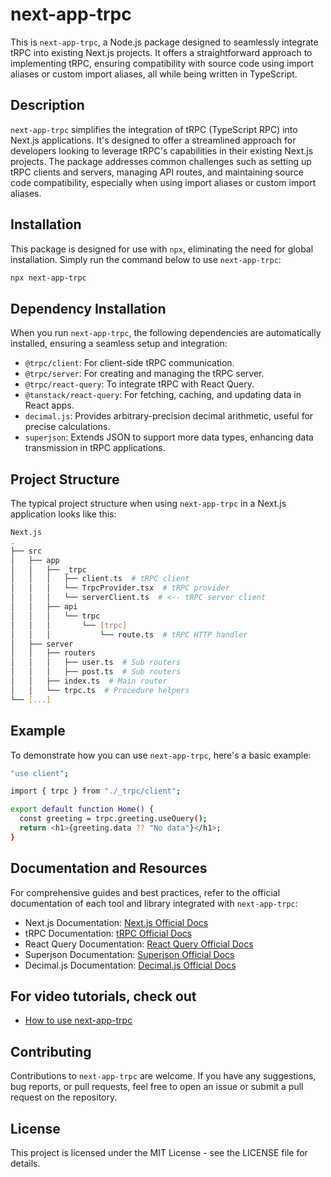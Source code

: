 # next-app-trpc

This is `next-app-trpc`, a Node.js package designed to seamlessly integrate tRPC into existing Next.js projects. It offers a straightforward approach to implementing tRPC, ensuring compatibility with source code using import aliases or custom import aliases, all while being written in TypeScript.

## Description

`next-app-trpc` simplifies the integration of tRPC (TypeScript RPC) into Next.js applications. It's designed to offer a streamlined approach for developers looking to leverage tRPC's capabilities in their existing Next.js projects. The package addresses common challenges such as setting up tRPC clients and servers, managing API routes, and maintaining source code compatibility, especially when using import aliases or custom import aliases.

## Installation

This package is designed for use with `npx`, eliminating the need for global installation. Simply run the command below to use `next-app-trpc`:

```bash
npx next-app-trpc
```

## Dependency Installation

When you run `next-app-trpc`, the following dependencies are automatically installed, ensuring a seamless setup and integration:

- `@trpc/client`: For client-side tRPC communication.
- `@trpc/server`: For creating and managing the tRPC server.
- `@trpc/react-query`: To integrate tRPC with React Query.
- `@tanstack/react-query`: For fetching, caching, and updating data in React apps.
- `decimal.js`: Provides arbitrary-precision decimal arithmetic, useful for precise calculations.
- `superjson`: Extends JSON to support more data types, enhancing data transmission in tRPC applications.

## Project Structure

The typical project structure when using `next-app-trpc` in a Next.js application looks like this:

```bash
Next.js
.
├── src
│   ├── app
│   │   ├── _trpc
│   │   │   ├── client.ts  # tRPC client
│   │   │   └── TrpcProvider.tsx  # tRPC provider
│   │   │   └── serverClient.ts  # <-- tRPC server client
│   │   ├── api
│   │   │   └── trpc
│   │   │       └── [trpc]
│   │   │           └── route.ts  # tRPC HTTP handler
│   ├── server
│   │   ├── routers
│   │   │   ├── user.ts  # Sub routers
│   │   │   ├── post.ts  # Sub routers
│   │   ├── index.ts  # Main router
│   │   └── trpc.ts  # Procedure helpers
└── [...]
```

## Example

To demonstrate how you can use `next-app-trpc`, here's a basic example:

```bash
"use client";

import { trpc } from "./_trpc/client";

export default function Home() {
  const greeting = trpc.greeting.useQuery();
  return <h1>{greeting.data ?? "No data"}</h1>;
}
```

## Documentation and Resources

For comprehensive guides and best practices, refer to the official documentation of each tool and library integrated with `next-app-trpc`:

- Next.js Documentation: [Next.js Official Docs](https://nextjs.org/docs/getting-started)
- tRPC Documentation: [tRPC Official Docs](https://trpc.io/)
- React Query Documentation: [React Query Official Docs](https://react-query.tanstack.com/)
- Superjson Documentation: [Superjson Official Docs](https://www.npmjs.com/package/superjson)
- Decimal.js Documentation: [Decimal.js Official Docs](https://mikemcl.github.io/decimal.js/)

## For video tutorials, check out

- [How to use next-app-trpc](https://youtu.be/6c08XXgafbk)

## Contributing

Contributions to `next-app-trpc` are welcome. If you have any suggestions, bug reports, or pull requests, feel free to open an issue or submit a pull request on the repository.

## License

This project is licensed under the MIT License - see the LICENSE file for details.
